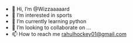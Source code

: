 - 👋 Hi, I’m @Wizzaaaaard
- 👀 I’m interested in sports
- 🌱 I’m currently learning python
- 💞️ I’m looking to collaborate on ...
- 📫 How to reach me rahulhockey01@gmail.com

<!---
Wizzaaaaard/Wizzaaaaard is a ✨ special ✨ repository because its `README.md` (this file) appears on your GitHub profile.
You can click the Preview link to take a look at your changes.
--->
